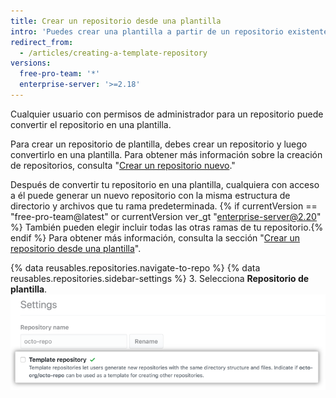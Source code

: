```yaml
---
title: Crear un repositorio desde una plantilla
intro: 'Puedes crear una plantilla a partir de un repositorio existente para que tanto tú como otras personas puedan generar nuevos repositorios con la misma estructura de {% if currentVersion == "free-pro-team@latest" or currentVersion ver_gt "enterprise-server@2.20" %}ramas y{% endif %}archivos en el directorio.'
redirect_from:
  - /articles/creating-a-template-repository
versions:
  free-pro-team: '*'
  enterprise-server: '>=2.18'
---
```


Cualquier usuario con permisos de administrador para un repositorio puede convertir el repositorio en una plantilla.

Para crear un repositorio de plantilla, debes crear un repositorio y luego convertirlo en una plantilla. Para obtener más información sobre la creación de repositorios, consulta "[Crear un repositorio nuevo](/articles/creating-a-new-repository)."

Después de convertir tu repositorio en una plantilla, cualquiera con acceso a él puede generar un nuevo repositorio con la misma estructura de directorio y archivos que tu rama predeterminada. {% if currentVersion == "free-pro-team@latest" or currentVersion ver_gt "enterprise-server@2.20" %} También pueden elegir incluir todas las otras ramas de tu repositorio.{% endif %} Para obtener más información, consulta la sección "[Crear un repositorio desde una plantilla](/articles/creating-a-repository-from-a-template)".

{% data reusables.repositories.navigate-to-repo %}
{% data reusables.repositories.sidebar-settings %}
3. Selecciona **Repositorio de plantilla**. ![Casilla de verificación para convertir un repositorio en una plantilla](/assets/images/help/repository/template-repository-checkbox.png)
